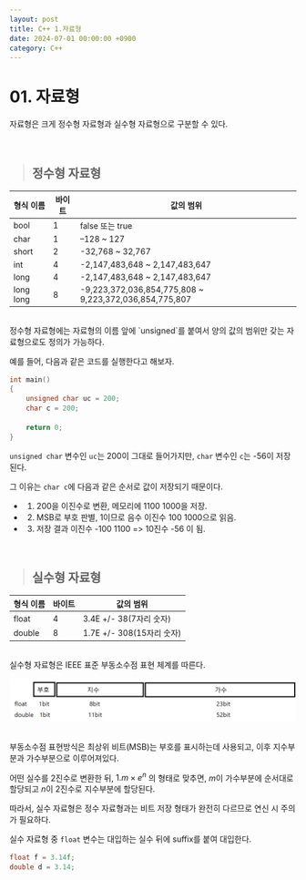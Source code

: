 ```yaml
---
layout: post
title: C++ 1.자료형
date: 2024-07-01 00:00:00 +0900
category: C++
---
```

# 01. 자료형
자료형은 크게 정수형 자료형과 실수형 자료형으로 구분할 수 있다.

<br>

>## 정수형 자료형

|형식 이름|바이트|값의 범위|
|---|---|---|
|bool|1|false 또는 true|
|char|1|–128 ~ 127|
|short|2|-32,768 ~ 32,767|
|int|4|-2,147,483,648 ~ 2,147,483,647|
|long|4|-2,147,483,648 ~ 2,147,483,647|
|long long|8|-9,223,372,036,854,775,808 ~ 9,223,372,036,854,775,807|

<br>
정수형 자료형에는 자료형의 이름 앞에 `unsigned`를 붙여서 양의 값의 범위만 갖는 자료형으로도 정의가 가능하다.

예를 들어, 다음과 같은 코드를 실행한다고 해보자.

``` cpp
int main()
{
	unsigned char uc = 200;
	char c = 200;

	return 0;
}
```
`unsigned char` 변수인 `uc`는 200이 그대로 들어가지만, `char` 변수인 `c`는 -56이 저장된다.

그 이유는 `char c`에 다음과 같은 순서로 값이 저장되기 때문이다.
- 1. 200을 이진수로 변환, 메모리에 1100 1000을 저장.
- 2. MSB로 부호 판별, 1이므로 음수 이진수 100 1000으로 읽음.
- 3. 저장 결과 이진수 -100 1100 => 10진수 -56 이 됨.

<br>

>## 실수형 자료형

|형식 이름|바이트|값의 범위|
|---|---|---|
|float|4|3.4E +/- 38(7자리 숫자)|
|double|8|1.7E +/- 308(15자리 숫자)|

<br>
실수형 자료형은 IEEE 표준 부동소수점 표현 체계를 따른다.
<br>

![alt text](/public/img/floating_point.png)

<br>
부동소수점 표현방식은 최상위 비트(MSB)는 부호를 표시하는데 사용되고, 이후 지수부분과 가수부분으로 이루어져있다.

어떤 실수를 2진수로 변환한 뒤, $1.m \times e^n$ 의 형태로 맞추면, $m$이 가수부분에 순서대로 할당되고 $n$이 2진수로 지수부분에 할당된다.

따라서, 실수 자료형은 정수 자료형과는 비트 저장 형태가 완전히 다르므로 연신 시 주의가 필요하다.

실수 자료형 중 `float` 변수는 대입하는 실수 뒤에 suffix를 붙여 대입한다.
``` cpp
float f = 3.14f;
double d = 3.14;
```
